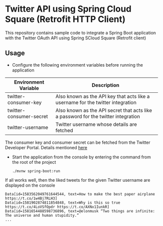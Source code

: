 # Twitter API using Spring Cloud Square (Retrofit HTTP Client)

This repository contains sample code to integrate a Spring Boot application with the Twitter OAuth API using
Spring SCloud Square (Retrofit client)

## Usage

- Configure the following environment variables before running the application

| Environment Variable    | Description                                                                        |
|-------------------------|------------------------------------------------------------------------------------|
| twitter-consumer-key    | Also known as the API key that acts like a username for the twitter integration    |
| twitter-consumer-secret | Also known as the API secret that acts like a password for the twitter integration |
| twitter-username        | Twitter username whose details are fetched                                         |

The consumer key and consumer secret can be fetched from the Twitter Developer Portal. Details mentioned [here](https://developer.twitter.com/en/docs/authentication/oauth-1-0a/api-key-and-secret)

- Start the application from the console by entering the command from the root of the project

    ```
    ./mvnw spring-boot:run
    ```
If all works well, then the liked tweets for the given Twitter username are displayed on the console

```
Data[id=1583562049761644544, text=How to make the best paper airplane  https://t.co/1w4Bj7RLH3]
Data[id=1581902874811854848, text=Why is this so true https://t.co/4LoVSfOpdr https://t.co/AXNx1IunkR]
Data[id=1581654488598736896, text=@elonmusk “Two things are infinite: The universe and human stupidity.” 
...
```